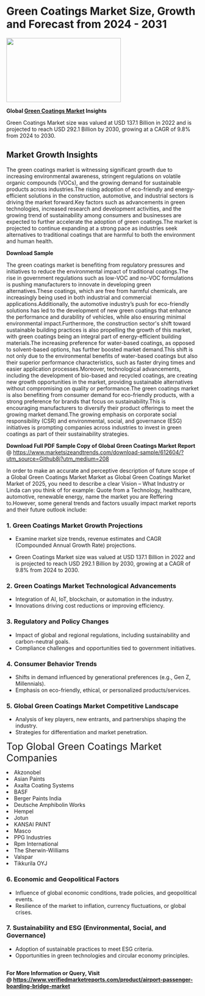 <H1>Green Coatings Market Size, Growth and Forecast from 2024 - 2031</H1><img class="aligncenter size-medium wp-image-584254" src="https://thirdeyenews.in/wp-content/uploads/2024/09/Global-Market-Research-300x168.jpeg" alt="" width="300" height="168" /><p><strong>Global&nbsp;<a href="https://www.marketsizeandtrends.com/download-sample/612604/?utm_source=Github8j?utm_medium=208">Green Coatings Market</a> Insights</strong></p><p>Green Coatings Market size was valued at USD 137.1 Billion in 2022 and is projected to reach USD 292.1 Billion by 2030, growing at a CAGR of 9.8% from 2024 to 2030.</p><p><h2>Market Growth Insights</h2> <p>The green coatings market is witnessing significant growth due to increasing environmental awareness, stringent regulations on volatile organic compounds (VOCs), and the growing demand for sustainable products across industries.The rising adoption of eco-friendly and energy-efficient solutions in the construction, automotive, and industrial sectors is driving the market forward.Key factors such as advancements in green technologies, increased research and development activities, and the growing trend of sustainability among consumers and businesses are expected to further accelerate the adoption of green coatings.The market is projected to continue expanding at a strong pace as industries seek alternatives to traditional coatings that are harmful to both the environment and human health.</p> <p><strong>Download Sample</strong></p> <p>The green coatings market is benefiting from regulatory pressures and initiatives to reduce the environmental impact of traditional coatings.The rise in government regulations such as low-VOC and no-VOC formulations is pushing manufacturers to innovate in developing green alternatives.These coatings, which are free from harmful chemicals, are increasingly being used in both industrial and commercial applications.Additionally, the automotive industry’s push for eco-friendly solutions has led to the development of new green coatings that enhance the performance and durability of vehicles, while also ensuring minimal environmental impact.Furthermore, the construction sector's shift toward sustainable building practices is also propelling the growth of this market, with green coatings being an integral part of energy-efficient building materials.The increasing preference for water-based coatings, as opposed to solvent-based options, has further boosted market demand.This shift is not only due to the environmental benefits of water-based coatings but also their superior performance characteristics, such as faster drying times and easier application processes.Moreover, technological advancements, including the development of bio-based and recycled coatings, are creating new growth opportunities in the market, providing sustainable alternatives without compromising on quality or performance.The green coatings market is also benefiting from consumer demand for eco-friendly products, with a strong preference for brands that focus on sustainability.This is encouraging manufacturers to diversify their product offerings to meet the growing market demand.The growing emphasis on corporate social responsibility (CSR) and environmental, social, and governance (ESG) initiatives is prompting companies across industries to invest in green coatings as part of their sustainability strategies.<p><span class=""><strong>Download Full PDF Sample Copy of Global Green Coatings Market Report</strong> @ <a href="https://www.marketsizeandtrends.com/download-sample/612604/?utm_source=Github8j?utm_medium=208" target="_blank">https://www.marketsizeandtrends.com/download-sample/612604/?utm_source=Github8j?utm_medium=208</a></span></p><p>In order to make an accurate and perceptive description of future scope of a Global&nbsp;Green Coatings Market Market as Global&nbsp;Green Coatings Market Market of 2025, you need to describe a clear Vision &ndash; What Industry or Linda can you think of for example: Quote from a Technology, healthcare, automotive, renewable energy, name the market you are Reffering to.However, some general trends and factors usually impact market reports and their future outlook include:</p><h3>1.&nbsp;<strong>Green Coatings Market Growth Projections</strong></h3><ul><li>Examine market size trends, revenue estimates and CAGR (Compounded Annual Growth Rate) projections.</li><li><p>Green Coatings Market size was valued at USD 137.1 Billion in 2022 and is projected to reach USD 292.1 Billion by 2030, growing at a CAGR of 9.8% from 2024 to 2030.</p></li></ul><h3>2.&nbsp;<strong>Green Coatings Market Technological Advancements</strong></h3><ul><li>Integration of AI, IoT, blockchain, or automation in the industry.</li><li>Innovations driving cost reductions or improving efficiency.</li></ul><h3>3.&nbsp;<strong>Regulatory and Policy Changes</strong></h3><ul><li>Impact of global and regional regulations, including sustainability and carbon-neutral goals.</li><li>Compliance challenges and opportunities tied to government initiatives.</li></ul><h3>4.&nbsp;<strong>Consumer Behavior Trends</strong></h3><ul><li>Shifts in demand influenced by generational preferences (e.g., Gen Z, Millennials).</li><li>Emphasis on eco-friendly, ethical, or personalized products/services.</li></ul><h3>5.&nbsp;<strong>Global Green Coatings Market Competitive Landscape</strong></h3><ul><li>Analysis of key players, new entrants, and partnerships shaping the industry.</li><li>Strategies for differentiation and market penetration.</li></ul><p data-pm-slice="1 1 []"><span style="color: inherit; font-family: inherit; font-size: 25px;">Top Global Green Coatings Market Companies</span></p><div class="" data-test-id=""><p><li>Akzonobel</li><li> Asian Paints</li><li> Axalta Coating Systems</li><li> BASF</li><li> Berger Paints India</li><li> Deutsche Amphibolin Works</li><li> Hempel</li><li> Jotun</li><li> KANSAI PAINT</li><li> Masco</li><li> PPG Industries</li><li> Rpm International</li><li> The Sherwin-Williams</li><li> Valspar</li><li> Tikkurila OYJ</li></p></div><h3>6.&nbsp;<strong>Economic and Geopolitical Factors</strong></h3><ul><li>Influence of global economic conditions, trade policies, and geopolitical events.</li><li>Resilience of the market to inflation, currency fluctuations, or global crises.</li></ul><h3>7.&nbsp;<strong>Sustainability and ESG (Environmental, Social, and Governance)</strong></h3><ul><li>Adoption of sustainable practices to meet ESG criteria.</li><li>Opportunities in green technologies and circular economy principles.</li></ul><h2><strong style="font-size: 14px;">For More Information or Query, Visit @&nbsp;</strong><a style="background-color: #ffffff; font-size: 14px;" href="https://www.marketsizeandtrends.com/report/green-coatings-market/" target="_blank">https://www.verifiedmarketreports.com/product/airport-passenger-boarding-bridge-market</a></h2>
